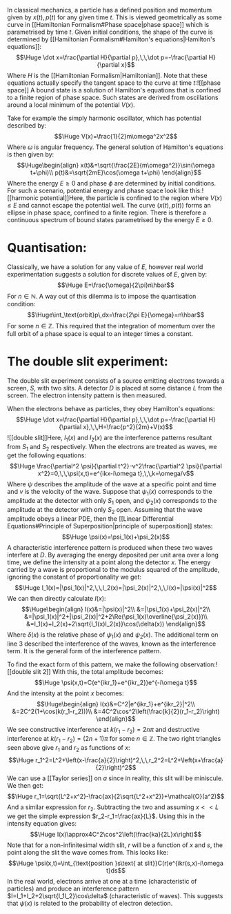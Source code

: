 

In classical mechanics, a particle has a defined position and momentum given by $x(t),p(t)$ for any given time $t$. This is viewed geometrically as some curve in [[Hamiltonian Formalism#Phase space|phase space]] which is parametrised by time $t$. Given initial conditions, the shape of the curve is determined by [[Hamiltonian Formalism#Hamilton's equations|Hamilton's equations]]:$$\Huge \dot x=\frac{\partial H}{\partial p},\,\,\dot p=-\frac{\partial H}{\partial x}$$Where $H$ is the [[Hamiltonian Formalism|Hamiltonian]]. Note that these equations actually specify the tangent space to the curve at time $t$:![[phase space]]
A bound state is a solution of Hamilton's equations that is confined to a finite region of phase space. Such states are derived from oscillations around a local minimum of the potential $V(x)$.

Take for example the simply harmonic oscillator, which has potential described by:$$\Huge V(x)=\frac{1}{2}m\omega^2x^2$$Where $\omega$ is angular frequency. The general solution of Hamilton's equations is then given by:$$\Huge\begin{align}
x(t)&=\sqrt{\frac{2E}{m\omega^2}}\sin(\omega t+\phi)\\
p(t)&=\sqrt{2mE}\cos(\omega t+\phi)
\end{align}$$Where the energy $E\geq0$ and phase $\phi$ are determined by initial conditions. For such a scenario, potential energy and phase space look like this:![[harmonic potential]]Here, the particle is confined to the region where $V(x)\leq E$ and cannot escape the potential well. The curve $(x(t),p(t))$ forms an ellipse in phase space, confined to a finite region. There is therefore a continuous spectrum of bound states parametrised by the energy $E\geq0$. 

# Quantisation:

Classically, we have a solution for any value of $E$, however real world experimentation suggests a solution for discrete values of $E$, given by:$$\Huge E=\frac{\omega}{2\pi}n\hbar$$For $n\in\mathbb{N}$. A way out of this dilemma is to impose the quantisation condition:$$\Huge\int_\text{orbit}p\,dx=\frac{2\pi E}{\omega}=n\hbar$$For some $n\in\mathbb{Z}$. This required that the integration of momentum over the full orbit of a phase space is equal to an integer times a constant.

# The double slit experiment:

The double slit experiment consists of a source emitting electrons towards a screen, $S$, with two slits. A detector $D$ is placed at some distance $L$ from the screen. The electron intensity pattern is then measured.

When the electrons behave as particles, they obey Hamilton's equations:$$\Huge \dot x=\frac{\partial H}{\partial p},\,\,\dot p=-\frac{\partial H}{\partial x},\,\,H=\frac{p^2}{2m}+V(x)$$
![[double slit]]Here, $I_1(x)$ and $I_2(x)$ are the interference patterns resultant from $S_1$ and $S_2$ respectively. When the electrons are treated as waves, we get the following equations:$$\Huge \frac{\partial^2 \psi}{\partial t^2}-v^2\frac{\partial^2 \psi}{\partial x^2}=0,\,\,\psi(x,t)=e^{ikx-i\omega t},\,\,k=\omega/v$$Where $\psi$ describes the amplitude of the wave at a specific point and time and $v$ is the velocity of the wave. Suppose that $\psi_1(x)$ corresponds to the amplitude at the detector with only $S_1$ open, and $\psi_2(x)$ corresponds to the amplitude at the detector with only $S_2$ open. Assuming that the wave amplitude obeys a linear PDE, then the [[Linear Differential Equations#Principle of Superposition|principle of superposition]] states:$$\Huge \psi(x)=\psi_1(x)+\psi_2(x)$$A characteristic interference pattern is produced when these two waves interfere at $D$. By averaging the energy deposited per unit area over a long time, we define the intensity at a point along the detector $x$. The energy carried by a wave is proportional to the modulus squared of the amplitude, ignoring the constant of proportionality we get:$$\Huge I_1(x)=|\psi_1(x)|^2,\,\,I_2(x)=|\psi_2(x)|^2,\,\,I(x)=|\psi(x)|^2$$We can then directly calculate $I(x)$:$$\Huge\begin{align}
I(x)&=|\psi(x)|^2\\
&=|\psi_1(x)+\psi_2(x)|^2\\
&=|\psi_1(x)|^2+|\psi_2(x)|^2+2\Re(\psi_1(x)\overline{\psi_2(x)})\\
&=I_1(x)+I_2(x)+2\sqrt{I_1(x)I_2(x)}\cos(\delta(x))
\end{align}$$Where $\delta(x)$ is the relative phase of $\psi_1(x)$ and $\psi_2(x)$. The additional term on line 3 described the interference of the waves, known as the interference term. It is the general form of the interference pattern.

To find the exact form of this pattern, we make the following observation:![[double slit 2]]
With this, the total amplitude becomes:$$\Huge \psi(x,t)=C(e^{ikr_1}+e^{ikr_2})e^{-i\omega t}$$And the intensity at the point $x$ becomes:$$\Huge\begin{align}
I(x)&=C^2|e^{ikr_1}+e^{ikr_2}|^2\\
&=2C^2(1+\cos(k(r_1-r_2)))\\
&=4C^2\cos^2\left(\frac{k}{2}(r_1-r_2)\right)
\end{align}$$We see constructive interference at $k(r_1-r_2)=2n\pi$ and destructive interference at $k(r_1-r_2)=(2n+1)\pi$ for some $n\in\mathbb{Z}$. The two right triangles seen above give $r_1$ and $r_2$ as functions of $x$:$$\Huge r_1^2=L^2+\left(x-\frac{a}{2}\right)^2,\,\,r_2^2=L^2+\left(x+\frac{a}{2}\right)^2$$We can use a [[Taylor series]] on $a$ since in reality, this slit will be miniscule. We then get:$$\Huge r_1=\sqrt{L^2+x^2}-\frac{ax}{2\sqrt{L^2+x^2}}+\mathcal{O}(a^2)$$And a similar expression for $r_2$. Subtracting the two and assuming $x<<L$ we get the simple expression $r_2-r_1=\frac{ax}{L}$. Using this in the intensity equation gives:$$\Huge I(x)\approx4C^2\cos^2\left(\frac{ka}{2L}x\right)$$Note that for a non-infinitesimal width slit, $r$ will be a function of $x$ and $s$, the point along the slit the wave comes from. This looks like:$$\Huge \psi(x,t)=\int_{\text{position }s\text{ at slit}}C(r)e^{ikr(s,x)-i\omega t}ds$$
In the real world, electrons arrive at one at a time (characteristic of particles) and produce an interference pattern $I=I_1+I_2+2\sqrt{I_1I_2}\cos\delta$ (characteristic of waves). This suggests that $\psi(x)$ is related to the probability of electron detection.